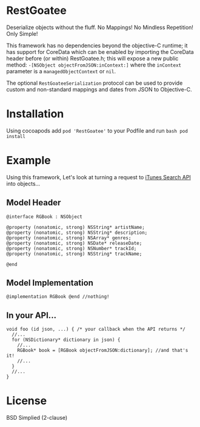 RestGoatee
==========

Deserialize objects without the fluff.  No Mappings! No Mindless Repetition! Only Simple!

This framework has no dependencies beyond the objective-C runtime; it has support for CoreData which can be enabled by importing the CoreData header before (or within) RestGoatee.h; this will expose a new public method: `-[NSObject objectFromJSON:inContext:]` where the `inContext` parameter is a `managedObjectContext` or `nil`.

The optional `RestGoateeSerialization` protocol can be used to provide custom and non-standard mappings and dates from JSON to Objective-C.

# Installation
Using cocoapods add `pod 'RestGoatee'` to your Podfile and run `bash pod install`

Example
=======
Using this framework, Let's look at turning a request to [iTunes Search API](https://itunes.apple.com/search?term=pink+floyd) into objects...
## Model Header

```objc
@interface RGBook : NSObject

@property (nonatomic, strong) NSString* artistName;
@property (nonatomic, strong) NSString* description;
@property (nonatomic, strong) NSArray* genres;
@property (nonatomic, strong) NSDate* releaseDate;
@property (nonatomic, strong) NSNumber* trackId;
@property (nonatomic, strong) NSString* trackName;

@end
```

## Model Implementation

```objc
@implementation RGBook @end //nothing!
```

## In your API...

```objc
void foo (id json, ...) { /* your callback when the API returns */
  //...
  for (NSDictionary* dictionary in json) {
    //...
    RGBook* book = [RGBook objectFromJSON:dictionary]; //and that's it!
    //...
  }
  //...
}
```

License
=======
BSD Simplied (2-clause)
